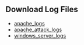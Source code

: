 ## Download Log Files
<ul>
  <li><a href="https://github.com/user-attachments/files/19321507/apache_logs.zip">apache_logs</a></li>
  <li><a href="https://github.com/user-attachments/files/19321540/apache_attack_logs.zip">apache_attack_logs</a></li>
  <li><a href="https://github.com/user-attachments/files/19321542/windows_server_logs.zip">windows_server_logs</a></li>
</ul>

